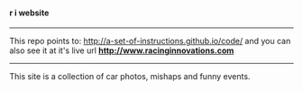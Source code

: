 #### r i website
___
This repo points to: http://a-set-of-instructions.github.io/code/ and you can also see it at it's live url **http://www.racinginnovations.com**
___
This site is a collection of car photos, mishaps and funny events.
